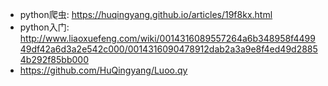 * python爬虫: https://huqingyang.github.io/articles/19f8kx.html
* python入门: http://www.liaoxuefeng.com/wiki/0014316089557264a6b348958f449949df42a6d3a2e542c000/0014316090478912dab2a3a9e8f4ed49d28854b292f85bb000
* https://github.com/HuQingyang/Luoo.qy
